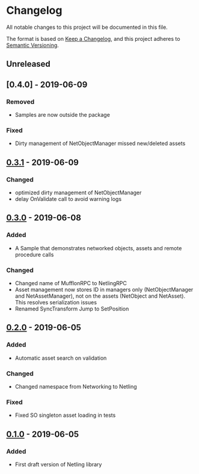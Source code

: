 # Changelog
All notable changes to this project will be documented in this file.

The format is based on [Keep a Changelog](https://keepachangelog.com/en/1.0.0/),
and this project adheres to [Semantic Versioning](https://semver.org/spec/v2.0.0.html).

## Unreleased

## [0.4.0] - 2019-06-09
### Removed
- Samples are now outside the package
### Fixed
- Dirty management of NetObjectManager missed new/deleted assets

## [0.3.1] - 2019-06-09
### Changed
- optimized dirty management of NetObjectManager
- delay OnValidate call to avoid warning logs 

## [0.3.0] - 2019-06-08
### Added
- A Sample that demonstrates networked objects, assets and remote procedure calls
### Changed
- Changed name of MufflonRPC to NetlingRPC 
- Asset management now stores ID in managers only (NetObjectManager and NetAssetManager),
  not on the assets (NetObject and NetAsset). This resolves serialization issues
- Renamed SyncTransform Jump to SetPosition

## [0.2.0] - 2019-06-05
### Added
- Automatic asset search on validation
### Changed
- Changed namespace from Networking to Netling
### Fixed
- Fixed SO singleton asset loading in tests

## [0.1.0] - 2019-06-05
### Added
- First draft version of Netling library

[Unreleased]: https://github.com/OJuergen/Netling/compare/v0.3.1...HEAD
[0.3.1]: https://github.com/OJuergen/Netling/compare/v0.3.0...v0.3.1
[0.3.0]: https://github.com/OJuergen/Netling/compare/v0.2.0...v0.3.0
[0.2.0]: https://github.com/OJuergen/Netling/compare/v0.1.0...v0.2.0
[0.1.0]: https://github.com/OJuergen/Netling/releases/tag/v0.1.0